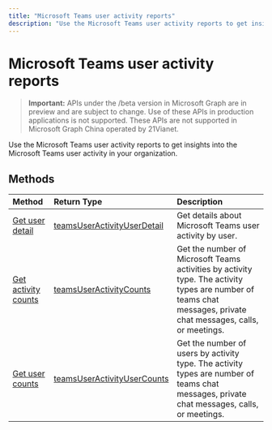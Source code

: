 ---title: "Microsoft Teams user activity reports"description: "Use the Microsoft Teams user activity reports to get insights into the Microsoft Teams user activity in your organization."---# Microsoft Teams user activity reports

> **Important:** APIs under the /beta version in Microsoft Graph are in preview and are subject to change. Use of these APIs in production applications is not supported. These APIs are not supported in Microsoft Graph China operated by 21Vianet.

Use the Microsoft Teams user activity reports to get insights into the Microsoft Teams user activity in your organization.

## Methods

| Method                                   | Return Type                              | Description                              |
| :--------------------------------------- | :--------------------------------------- | :--------------------------------------- |
| [Get user detail](../api/reportroot-getteamsuseractivityuserdetail.md) | [teamsUserActivityUserDetail](../resources/teamsuseractivityuserdetail.md) | Get details about Microsoft Teams user activity by user. |
| [Get activity counts](../api/reportroot-getteamsuseractivitycounts.md) | [teamsUserActivityCounts](../resources/teamsuseractivitycounts.md) | Get the number of Microsoft Teams activities by activity type. The activity types are number of teams chat messages, private chat messages, calls, or meetings. |
| [Get user counts](../api/reportroot-getteamsuseractivityusercounts.md) | [teamsUserActivityUserCounts](../resources/teamsuseractivityusercounts.md) | Get the number of users by activity type. The activity types are number of teams chat messages, private chat messages, calls, or meetings. |
